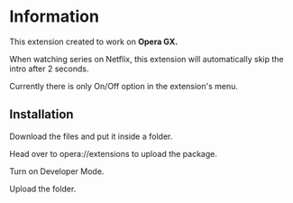 # Information
This extension created to work on **Opera GX.** 

When watching series on Netflix, this extension will automatically skip the intro after 2 seconds. 

Currently there is only On/Off option in the extension's menu.

## Installation

Download the files and put it inside a folder.

Head over to opera://extensions to upload the package.

Turn on Developer Mode.

Upload the folder.
